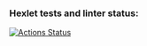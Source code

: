 ### Hexlet tests and linter status:
[![Actions Status](https://github.com/IndiraTolkynova/frontend-project-44/actions/workflows/hexlet-check.yml/badge.svg)](https://github.com/IndiraTolkynova/frontend-project-44/actions)